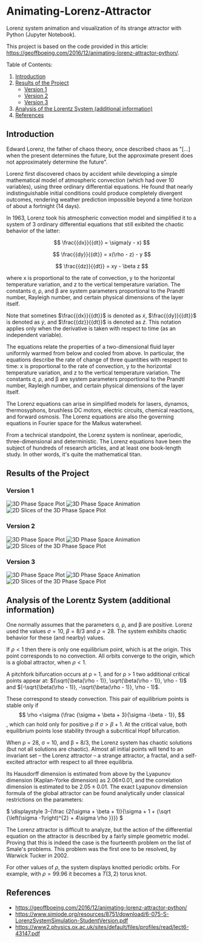# Animating-Lorenz-Attractor
Lorenz system animation and visualization of its strange attractor with Python (Jupyter Notebook). 

This project is based on the code provided in this article: https://geoffboeing.com/2016/12/animating-lorenz-attractor-python/.

Table of Contents: 
1. [Introduction](#introduction)
2. [Results of the Project](#results-of-the-project)
    - [Version 1](#version-1)
    - [Version 2](#version-2)
    - [Version 3](#version-3)
3. [Analysis of the Lorentz System (additional information)](#analysis-of-the-lorentz-system-additional-information)
4. [References](#references)

## Introduction
Edward Lorenz, the father of chaos theory, once described chaos as "[...] when the present determines the future, but the approximate present does not approximately determine the future". 

Lorenz first discovered chaos by accident while developing a simple mathematical model of atmospheric convection (which had over 10 variables), using three ordinary differential equations. He found that nearly indistinguishable initial conditions could produce completely divergent outcomes, rendering weather prediction impossible beyond a time horizon of about a fortnight (14 days).

In 1963, Lorenz took his atmospheric convection model and simplified it to a system of 3 ordinary differential equations that still exibited the chaotic behavior of the latter:

$$ \frac{{dx}}{{dt}} = \sigma(y - x) $$

$$ \frac{{dy}}{{dt}} = x(\rho - z) - y $$

$$ \frac{{dz}}{{dt}} = xy - \beta z $$

where x is proportional to the rate of convection, y to the horizontal temperature variation, and z to the vertical temperature variation. The constants σ, ρ, and β are system parameters proportional to the Prandtl number, Rayleigh number, and certain physical dimensions of the layer itself.

Note that sometines $\frac{{dx}}{{dt}}$ is denoted as $\dot{x}$, $\frac{{dy}}{{dt}}$ is denoted as $\dot{y}$, and $\frac{{dz}}{{dt}}$ is denoted as $\dot{z}$. This notation applies only when the derivative is taken with respect to time (as an independent variable). 

The equations relate the properties of a two-dimensional fluid layer uniformly warmed from below and cooled from above. In particular, the equations describe the rate of change of three quantities with respect to time: x is proportional to the rate of convection, y to the horizontal temperature variation, and z to the vertical temperature variation. The constants σ, ρ, and β are system parameters proportional to the Prandtl number, Rayleigh number, and certain physical dimensions of the layer itself.

The Lorenz equations can arise in simplified models for lasers, dynamos, thermosyphons, brushless DC motors, electric circuits, chemical reactions, and forward osmosis. The Lorenz equations are also the governing equations in Fourier space for the Malkus waterwheel.

From a technical standpoint, the Lorenz system is nonlinear, aperiodic, three-dimensional and deterministic. The Lorenz equations have been the subject of hundreds of research articles, and at least one book-length study. In other words, it's quite the mathematical titan. 

## Results of the Project
### Version 1
![3D Phase Space Plot](/results/lorenz-animate1/lorenz-attractor-3d-1.png)
![3D Phase Space Animation](/results/lorenz-animate1/attractor1.gif)
![2D Slices of the 3D Phase Space Plot](/results/lorenz-animate1/lorenz-attractor-phase-plane-1.png)

### Version 2
![3D Phase Space Plot](/results/lorenz-animate2/lorenz-attractor-3d-2.png)
![3D Phase Space Animation](/results/lorenz-animate2/attractor2.gif)
![2D Slices of the 3D Phase Space Plot](/results/lorenz-animate2/lorenz-attractor-phase-plane-2.png)

### Version 3
![3D Phase Space Plot](/results/lorenz-animate3/lorenz-attractor-3d-3.png)
![3D Phase Space Animation](/results/lorenz-animate3/attractor3.gif)
![2D Slices of the 3D Phase Space Plot](/results/lorenz-animate3/lorenz-attractor-phase-plane-3.png)

## Analysis of the Lorentz System (additional information)
One normally assumes that the parameters σ, ρ, and β are positive. Lorenz used the values $\sigma = 10$, $\beta = 8/3$ and $\rho = 28$. The system exhibits chaotic behavior for these (and nearby) values.

If $\rho < 1$ then there is only one equilibrium point, which is at the origin. This point corresponds to no convection. All orbits converge to the origin, which is a global attractor, when $\rho < 1$.

A pitchfork bifurcation occurs at ρ = 1, and for ρ > 1 two additional critical points appear at: 
$(\sqrt{\beta(\rho - 1)}, \sqrt{\beta(\rho - 1)}, \rho - 1)$ and $(-\sqrt{\beta(\rho - 1)}, -\sqrt{\beta(\rho - 1)}, \rho - 1)$. 

These correspond to steady convection. This pair of equilibrium points is stable only if
$$
\rho <\sigma {\frac {\sigma + \beta + 3}{\sigma -\beta - 1}},
$$,
which can hold only for positive ρ if $\sigma > \beta + 1$. At the critical value, both equilibrium points lose stability through a subcritical Hopf bifurcation.

When ρ = 28, σ = 10, and β = 8/3, the Lorenz system has chaotic solutions (but not all solutions are chaotic). Almost all initial points will tend to an invariant set – the Lorenz attractor – a strange attractor, a fractal, and a self-excited attractor with respect to all three equilibria. 

Its Hausdorff dimension is estimated from above by the Lyapunov dimension (Kaplan-Yorke dimension) as 2.06±0.01, and the correlation dimension is estimated to be $2.05±0.01$. The exact Lyapunov dimension formula of the global attractor can be found analytically under classical restrictions on the parameters:

$ \displaystyle 3-{\frac {2(\sigma + \beta + 1)}{\sigma + 1 + {\sqrt {\left(\sigma -1\right)^{2} + 4\sigma \rho }}}} $

The Lorenz attractor is difficult to analyze, but the action of the differential equation on the attractor is described by a fairly simple geometric model. Proving that this is indeed the case is the fourteenth problem on the list of Smale's problems. This problem was the first one to be resolved, by Warwick Tucker in 2002.

For other values of $\rho$, the system displays knotted periodic orbits. For example, with $\rho = 99.96$ it becomes a $T(3,2)$ torus knot.

## References 
- https://geoffboeing.com/2016/12/animating-lorenz-attractor-python/
- https://www.simiode.org/resources/8751/download/6-075-S-LorenzSystemSimulation-StudentVersion.pdf
- https://www2.physics.ox.ac.uk/sites/default/files/profiles/read/lect6-43147.pdf
